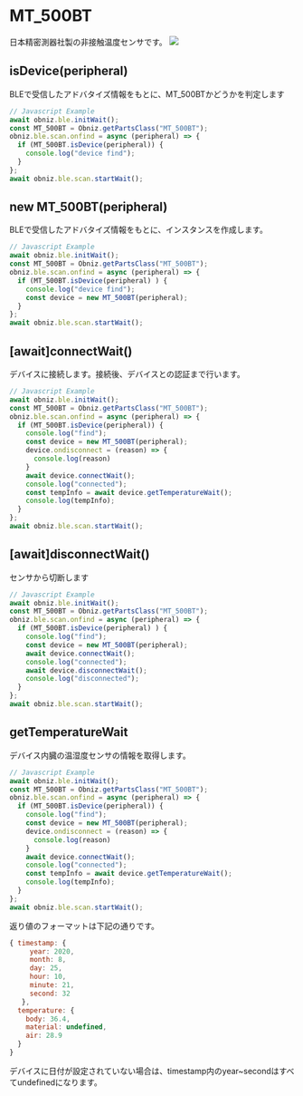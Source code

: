 # MT_500BT
日本精密測器社製の非接触温度センサです。
![](image.jpg)

## isDevice(peripheral)

BLEで受信したアドバタイズ情報をもとに、MT_500BTかどうかを判定します

```javascript
// Javascript Example
await obniz.ble.initWait();
const MT_500BT = Obniz.getPartsClass("MT_500BT");
obniz.ble.scan.onfind = async (peripheral) => {
  if (MT_500BT.isDevice(peripheral)) {
    console.log("device find");
  }
};
await obniz.ble.scan.startWait();

```

## new MT_500BT(peripheral)

BLEで受信したアドバタイズ情報をもとに、インスタンスを作成します。

```javascript
// Javascript Example
await obniz.ble.initWait();
const MT_500BT = Obniz.getPartsClass("MT_500BT");
obniz.ble.scan.onfind = async (peripheral) => {
  if (MT_500BT.isDevice(peripheral) ) {
    console.log("device find");
    const device = new MT_500BT(peripheral);
  }
};
await obniz.ble.scan.startWait();

```


## [await]connectWait()
デバイスに接続します。接続後、デバイスとの認証まで行います。


```javascript
// Javascript Example
await obniz.ble.initWait();
const MT_500BT = Obniz.getPartsClass("MT_500BT");
obniz.ble.scan.onfind = async (peripheral) => {
  if (MT_500BT.isDevice(peripheral)) {
    console.log("find");
    const device = new MT_500BT(peripheral);
    device.ondisconnect = (reason) => {
      console.log(reason)
    }
    await device.connectWait();
    console.log("connected");
    const tempInfo = await device.getTemperatureWait();
    console.log(tempInfo);
  }
};
await obniz.ble.scan.startWait();

```


## [await]disconnectWait()
センサから切断します

```javascript
// Javascript Example
await obniz.ble.initWait();
const MT_500BT = Obniz.getPartsClass("MT_500BT");
obniz.ble.scan.onfind = async (peripheral) => {
  if (MT_500BT.isDevice(peripheral) ) {
    console.log("find");
    const device = new MT_500BT(peripheral);
    await device.connectWait();
    console.log("connected");
    await device.disconnectWait();
    console.log("disconnected");
  }
};
await obniz.ble.scan.startWait();

```

## getTemperatureWait
デバイス内臓の温湿度センサの情報を取得します。

```javascript
// Javascript Example
await obniz.ble.initWait();
const MT_500BT = Obniz.getPartsClass("MT_500BT");
obniz.ble.scan.onfind = async (peripheral) => {
  if (MT_500BT.isDevice(peripheral)) {
    console.log("find");
    const device = new MT_500BT(peripheral);
    device.ondisconnect = (reason) => {
      console.log(reason)
    }
    await device.connectWait();
    console.log("connected");
    const tempInfo = await device.getTemperatureWait();
    console.log(tempInfo);
  }
};
await obniz.ble.scan.startWait();

```

返り値のフォーマットは下記の通りです。

```javascript
{ timestamp: {
     year: 2020,
     month: 8,
     day: 25,
     hour: 10,
     minute: 21,
     second: 32 
   },
  temperature: {
    body: 36.4,
    material: undefined,
    air: 28.9
  } 
}
```


デバイスに日付が設定されていない場合は、timestamp内のyear~secondはすべてundefinedになります。
